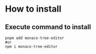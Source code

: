 # How to install

## Execute command to install

```shell
pnpm add monaco-tree-editor
#or
npm i monaco-tree-editor
```
